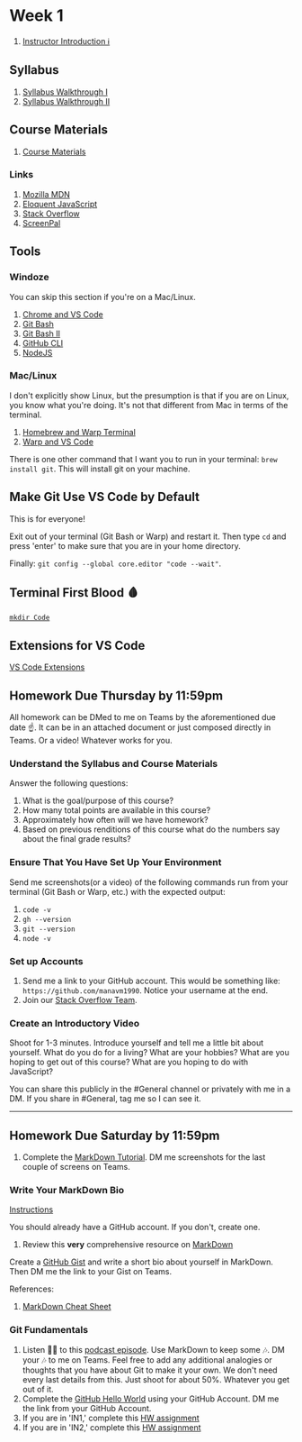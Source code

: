# Week 1

1. [Instructor Introduction ℹ️](https://screenpal.com/watch/cZVIFYVJ1eq)

## Syllabus

1. [Syllabus Walkthrough I](https://somup.com/cZVooakAJV)
1. [Syllabus Walkthrough II](https://somup.com/cZVIqRkz1t)

## Course Materials

1. [Course Materials](https://somup.com/cZVIYokz1E)

### Links

1. [Mozilla MDN](https://developer.mozilla.org/en-US/docs/Learn/JavaScript)
2. [Eloquent JavaScript](https://eloquentjavascript.net)
3. [Stack Overflow](https://stackoverflowteams.com/c/swic-js)
4. [ScreenPal](https://screenpal.com)

## Tools

### Windoze

You can skip this section if you're on a Mac/Linux.

1. [Chrome and VS Code](https://somup.com/cZVIYokz1E)
1. [Git Bash](https://somup.com/cZVIYmkzir)
1. [Git Bash II](https://somup.com/cZVIY9kzip)
1. [GitHub CLI](https://somup.com/cZVIr6kziL)
1. [NodeJS](https://somup.com/cZVIrDkzjV)

### Mac/Linux

I don't explicitly show Linux, but the presumption is that if you are on Linux, you know what you're doing. It's not that different from Mac in terms of the terminal.

1. [Homebrew and Warp Terminal](https://somup.com/cZVIrykzj0)
1. [Warp and VS Code](https://somup.com/cZVIrmkzjK)

There is one other command that I want you to run in your terminal: `brew install git`. This will install git on your machine.

## Make Git Use VS Code by Default

This is for everyone!

Exit out of your terminal (Git Bash or Warp) and restart it. Then type `cd` and press 'enter' to make sure that you are in your home directory.

Finally: `git config --global core.editor "code --wait"`.

## Terminal First Blood 🩸

[`mkdir Code`](https://somup.com/cZVI36kzQq)

## Extensions for VS Code

[VS Code Extensions](https://somup.com/cZVI3wkzQE)

## Homework Due Thursday by 11:59pm

All homework can be DMed to me on Teams by the aforementioned due date ☝️. It can be in an attached document or just composed directly in Teams. Or a video! Whatever works for you.

### Understand the Syllabus and Course Materials

Answer the following questions:

1. What is the goal/purpose of this course?
1. How many total points are available in this course?
1. Approximately how often will we have homework?
2. Based on previous renditions of this course what do the numbers say about the final grade results?

### Ensure That You Have Set Up Your Environment

Send me screenshots(or a video) of the following commands run from your terminal (Git Bash or Warp, etc.) with the expected output:

1. `code -v`
1. `gh --version`
1. `git --version`
1. `node -v`

### Set up Accounts

1. Send me a link to your GitHub account. This would be something like: `https://github.com/manavm1990`. Notice your username at the end.
1. Join our [Stack Overflow Team](https://stackoverflowteams.com/c/swic-js).

### Create an Introductory Video

Shoot for 1-3 minutes. Introduce yourself and tell me a little bit about yourself. What do you do for a living? What are your hobbies? What are you hoping to get out of this course? What are you hoping to do with JavaScript?

You can share this publicly in the #General channel or privately with me in a DM. If you share in #General, tag me so I can see it.

---

## Homework Due Saturday by 11:59pm

1. Complete the [MarkDown Tutorial](https://www.markdowntutorial.com/). DM me screenshots for the last couple of screens on Teams.

### Write Your MarkDown Bio

[Instructions](https://somup.com/cZVI0hkz6q)

You should already have a GitHub account. If you don't, create one.

1. Review this **very** comprehensive resource on [MarkDown](https://docs.github.com/en/get-started/writing-on-github/getting-started-with-writing-and-formatting-on-github/basic-writing-and-formatting-syntax)

Create a [GitHub Gist](https://gist.github.com/) and write a short bio about yourself in MarkDown. Then DM me the link to your Gist on Teams.

References:

1. [MarkDown Cheat Sheet](https://enterprise.github.com/downloads/en/markdown-cheatsheet.pdf)

### Git Fundamentals

1. Listen 👂🏾 to this [podcast episode](https://syntax.fm/show/286/git-fundamentals). Use MarkDown to keep some 🎶. DM your 🎶 to me on Teams. Feel free to add any additional analogies or thoughts that you have about Git to make it your own. We don't need every last details from this. Just shoot for about 50%. Whatever you get out of it.
1. Complete the [GitHub Hello World](https://docs.github.com/en/get-started/quickstart/hello-world) using your GitHub Account. DM me the link from your GitHub Account.
1. If you are in 'IN1,' complete this [HW assignment](https://classroom.github.com/assignment-invitations/5aa183292e8bf9744e88ab76252f71cc)
1. If you are in 'IN2,' complete this [HW assignment](https://classroom.github.com/assignment-invitations/fd2e109b9f083d25af7c9b2a8c9ac991)
